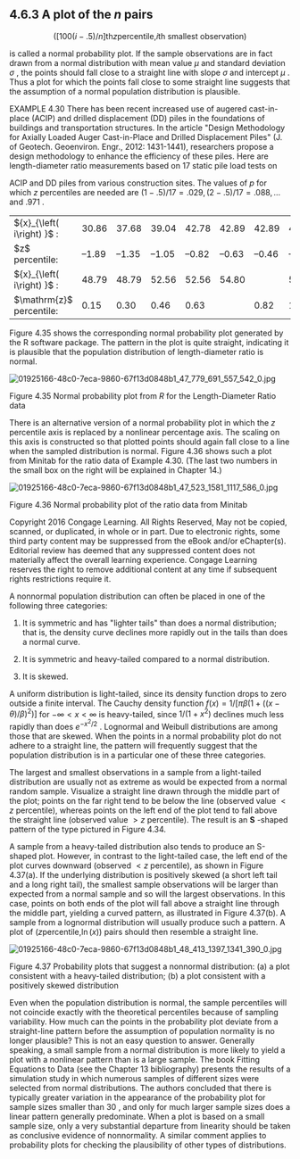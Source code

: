 ## 4.6.3 A plot of the $n$ pairs

$$
\text{(}\left\lbrack {{100}\left( {i - {.5}}\right) /n}\right\rbrack \text{th}z\text{percentile,}i\text{th smallest observation)}
$$

is called a normal probability plot. If the sample observations are in fact drawn from a normal distribution with mean value $\mu$ and standard deviation $\sigma$ , the points should fall close to a straight line with slope $\sigma$ and intercept $\mu$ . Thus a plot for which the points fall close to some straight line suggests that the assumption of a normal population distribution is plausible.

EXAMPLE 4.30 There has been recent increased use of augered cast-in-place (ACIP) and drilled displacement (DD) piles in the foundations of buildings and transportation structures. In the article "Design Methodology for Axially Loaded Auger Cast-in-Place and Drilled Displacement Piles" (J. of Geotech. Geoenviron. Engr., 2012: 1431-1441), researchers propose a design methodology to enhance the efficiency of these piles. Here are length-diameter ratio measurements based on 17 static pile load tests on

ACIP and DD piles from various construction sites. The values of $p$ for which $z$ percentiles are needed are $\left( {1 - {.5}}\right) /{17} = {.029},\left( {2 - {.5}}\right) /{17} = {.088},\ldots$ and .971 .

<table><tr><td>${x}_{\left( i\right) }$ :</td><td>30.86</td><td>37.68</td><td>39.04</td><td>42.78</td><td>42.89</td><td>42.89</td><td>45.05</td><td>47.08</td><td>47.08</td></tr><tr><td>$z$ percentile:</td><td>–1.89</td><td>–1.35</td><td>–1.05</td><td>–0.82</td><td>–0.63</td><td>–0.46</td><td>–0.30</td><td>–0.15</td><td>0.00</td></tr><tr><td>${x}_{\left( i\right) }$ :</td><td>48.79</td><td>48.79</td><td>52.56</td><td>52.56</td><td>54.80</td><td></td><td>55.17</td><td>56.31</td><td>59.94</td></tr><tr><td>$\mathrm{z}$ percentile:</td><td>0.15</td><td>0.30</td><td>0.46</td><td>0.63</td><td></td><td>0.82</td><td>1.05</td><td>1.35</td><td>1.89</td></tr></table>

Figure 4.35 shows the corresponding normal probability plot generated by the R software package. The pattern in the plot is quite straight, indicating it is plausible that the population distribution of length-diameter ratio is normal.

![01925166-48c0-7eca-9860-67f13d0848b1_47_779_691_557_542_0.jpg](images/01925166-48c0-7eca-9860-67f13d0848b1_47_779_691_557_542_0.jpg)

Figure 4.35 Normal probability plot from $R$ for the Length-Diameter Ratio data

There is an alternative version of a normal probability plot in which the $z$ percentile axis is replaced by a nonlinear percentage axis. The scaling on this axis is constructed so that plotted points should again fall close to a line when the sampled distribution is normal. Figure 4.36 shows such a plot from Minitab for the ratio data of Example 4.30. (The last two numbers in the small box on the right will be explained in Chapter 14.)

![01925166-48c0-7eca-9860-67f13d0848b1_47_523_1581_1117_586_0.jpg](images/01925166-48c0-7eca-9860-67f13d0848b1_47_523_1581_1117_586_0.jpg)

Figure 4.36 Normal probability plot of the ratio data from Minitab

Copyright 2016 Congage Learning. All Rights Reserved, May not be copied, scanned, or duplicated, in whole or in part. Due to electronic rights, some third party content may be suppressed from the eBook and/or eChapter(s). Editorial review has deemed that any suppressed content does not materially affect the overall learning experience. Congage Learning reserves the right to remove additional content at any time if subsequent rights restrictions require it.

A nonnormal population distribution can often be placed in one of the following three categories:

1. It is symmetric and has "lighter tails" than does a normal distribution; that is, the density curve declines more rapidly out in the tails than does a normal curve.

2. It is symmetric and heavy-tailed compared to a normal distribution.

3. It is skewed.

A uniform distribution is light-tailed, since its density function drops to zero outside a finite interval. The Cauchy density function $f\left( x\right) = 1/\left\lbrack {{\pi \beta }\left( {1 + {\left( \left( x - \theta \right) /\beta \right) }^{2}}\right) }\right\rbrack$ for $- \infty < x < \infty$ is heavy-tailed, since $1/\left( {1 + {x}^{2}}\right)$ declines much less rapidly than does ${e}^{-{x}^{2}/2}$ . Lognormal and Weibull distributions are among those that are skewed. When the points in a normal probability plot do not adhere to a straight line, the pattern will frequently suggest that the population distribution is in a particular one of these three categories.

The largest and smallest observations in a sample from a light-tailed distribution are usually not as extreme as would be expected from a normal random sample. Visualize a straight line drawn through the middle part of the plot; points on the far right tend to be below the line (observed value $< z$ percentile), whereas points on the left end of the plot tend to fall above the straight line (observed value $> z$ percentile). The result is an $\mathbf{S}$ -shaped pattern of the type pictured in Figure 4.34.

A sample from a heavy-tailed distribution also tends to produce an S-shaped plot. However, in contrast to the light-tailed case, the left end of the plot curves downward (observed $< z$ percentile), as shown in Figure 4.37(a). If the underlying distribution is positively skewed (a short left tail and a long right tail), the smallest sample observations will be larger than expected from a normal sample and so will the largest observations. In this case, points on both ends of the plot will fall above a straight line through the middle part, yielding a curved pattern, as illustrated in Figure 4.37(b). A sample from a lognormal distribution will usually produce such a pattern. A plot of $\left( {z\text{percentile,}\ln \left( x\right) }\right)$ pairs should then resemble a straight line.

![01925166-48c0-7eca-9860-67f13d0848b1_48_413_1397_1341_390_0.jpg](images/01925166-48c0-7eca-9860-67f13d0848b1_48_413_1397_1341_390_0.jpg)

Figure 4.37 Probability plots that suggest a nonnormal distribution: (a) a plot consistent with a heavy-tailed distribution; (b) a plot consistent with a positively skewed distribution

Even when the population distribution is normal, the sample percentiles will not coincide exactly with the theoretical percentiles because of sampling variability. How much can the points in the probability plot deviate from a straight-line pattern before the assumption of population normality is no longer plausible? This is not an easy question to answer. Generally speaking, a small sample from a normal distribution is more likely to yield a plot with a nonlinear pattern than is a large sample. The book Fitting Equations to Data (see the Chapter 13 bibliography) presents the results of a simulation study in which numerous samples of different sizes were selected from normal distributions. The authors concluded that there is typically greater variation in the appearance of the probability plot for sample sizes smaller than 30 , and only for much larger sample sizes does a linear pattern generally predominate. When a plot is based on a small sample size, only a very substantial departure from linearity should be taken as conclusive evidence of nonnormality. A similar comment applies to probability plots for checking the plausibility of other types of distributions.